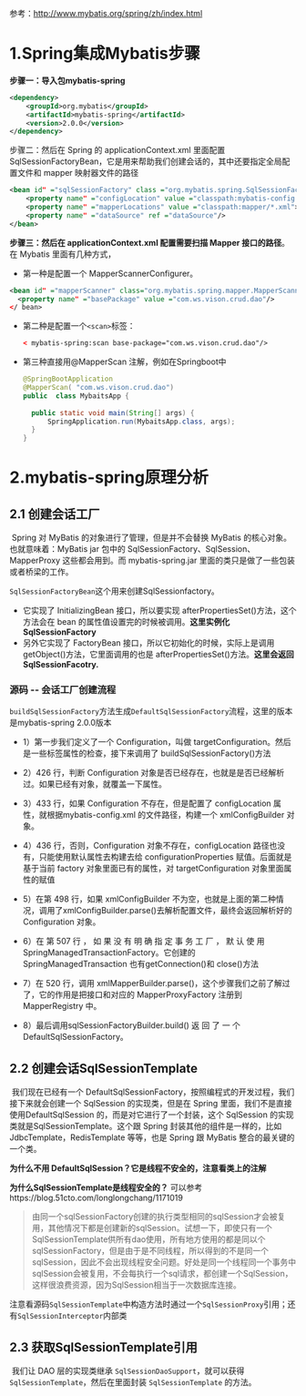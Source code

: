 参考：http://www.mybatis.org/spring/zh/index.html





# 1.Spring集成Mybatis步骤

**步骤一：导入包mybatis-spring**

```xml
<dependency>
    <groupId>org.mybatis</groupId>
    <artifactId>mybatis-spring</artifactId>
    <version>2.0.0</version>
</dependency>
```

步骤二：然后在 Spring 的 applicationContext.xml 里面配置 SqlSessionFactoryBean，它是用来帮助我们创建会话的，其中还要指定全局配置文件和 mapper 映射器文件的路径

```xml
<bean id" ="sqlSessionFactory" class ="org.mybatis.spring.SqlSessionFactoryBean">
    <property name" ="configLocation" value ="classpath:mybatis-config.xml"></ property>
    <property name" ="mapperLocations" value ="classpath:mapper/*.xml"></ property>
    <property name" ="dataSource" ref ="dataSource"/>
</bean>
```

**步骤三：然后在 applicationContext.xml 配置需要扫描 Mapper 接口的路径**。
​	在 Mybatis 里面有几种方式，

-  第一种是配置一个 MapperScannerConfigurer。

  ```xml
  <bean id" ="mapperScanner" class="org.mybatis.spring.mapper.MapperScannerConfigurer">
  	<property name" ="basePackage" value ="com.ws.vison.crud.dao"/>
  </ bean>
  ```

- 第二种是配置一个`<scan>`标签：

  ```xml
  < mybatis-spring:scan base-package="com.ws.vison.crud.dao"/>
  ```

- 第三种直接用@MapperScan 注解，例如在Springboot中

  ```java
  @SpringBootApplication
  @MapperScan( "com.ws.vison.crud.dao")
  public  class MybaitsApp {
      
   	public static void main(String[] args) {
  		SpringApplication.run(MybaitsApp.class, args);
  	}
  }
  ```



# 2.mybatis-spring原理分析

## 2.1 创建会话工厂

​	Spring 对 MyBatis 的对象进行了管理，但是并不会替换 MyBatis 的核心对象。也就意味着：MyBatis jar 包中的 SqlSessionFactory、SqlSession、MapperProxy 这些都会用到。而 mybatis-spring.jar 里面的类只是做了一些包装或者桥梁的工作。

 `SqlSessionFactoryBean`这个用来创建SqlSessionfactory。

- 它实现了 InitializingBean 接口，所以要实现 afterPropertiesSet()方法，这个方法会在 bean 的属性值设置完的时候被调用。**这里实例化SqlSessionFactory**
- 另外它实现了 FactoryBean 接口，所以它初始化的时候，实际上是调用 getObject()方法，它里面调用的也是 afterPropertiesSet()方法。**这里会返回SqlSessionFacotry.**

###  源码 -- 会话工厂创建流程

`buildSqlSessionFactory`方法生成`DefaultSqlSessionFactory`流程，这里的版本是mybatis-spring 2.0.0版本

- 1）第一步我们定义了一个 Configuration，叫做 targetConfiguration。然后是一些标签属性的检查，接下来调用了 buildSqlSessionFactory()方法

- 2）426 行，判断 Configuration 对象是否已经存在，也就是是否已经解析过。如果已经有对象，就覆盖一下属性。
- 3）433 行，如果 Configuration 不存在，但是配置了 configLocation 属性，就根据mybatis-config.xml 的文件路径，构建一个 xmlConfigBuilder 对象。
- 4）436 行，否则，Configuration 对象不存在，configLocation 路径也没有，只能使用默认属性去构建去给 configurationProperties 赋值。后面就是基于当前 factory 对象里面已有的属性，对 targetConfiguration 对象里面属性的赋值

- 5）在第 498 行，如果 xmlConfigBuilder 不为空，也就是上面的第二种情况，调用了xmlConfigBuilder.parse()去解析配置文件，最终会返回解析好的 Configuration 对象。

- 6）在 第 507 行 ， 如 果 没 有 明 确 指 定 事 务 工 厂 ， 默 认 使 用SpringManagedTransactionFactory。它创建的 SpringManagedTransaction 也有getConnection()和 close()方法

- 7）在 520 行，调用 xmlMapperBuilder.parse()，这个步骤我们之前了解过了，它的作用是把接口和对应的 MapperProxyFactory 注册到 MapperRegistry 中。
- 8）最后调用sqlSessionFactoryBuilder.build() 返 回 了 一 个DefaultSqlSessionFactory。





## 2.2 创建会话SqlSessionTemplate

​	我们现在已经有一个 DefaultSqlSessionFactory，按照编程式的开发过程，我们接下来就会创建一个 SqlSession 的实现类，但是在 Spring 里面，我们不是直接使用DefaultSqlSession 的，而是对它进行了一个封装，这个 SqlSession 的实现类就是SqlSessionTemplate。这个跟 Spring 封装其他的组件是一样的，比如 JdbcTemplate，RedisTemplate 等等，也是 Spring 跟 MyBatis 整合的最关键的一个类。

**为什么不用 DefaultSqlSession？它是线程不安全的，注意看类上的注解**

**为什么SqlSessionTemplate是线程安全的？** 可以参考https://blog.51cto.com/longlongchang/1171019

> 由同一个sqlSessionFactory创建的执行类型相同的sqlSession才会被复用，其他情况下都是创建新的sqlSession。试想一下，即使只有一个SqlSessionTemplate供所有dao使用，所有地方使用的都是同以个sqlSessionFactory，但是由于是不同线程，所以得到的不是同一个sqlSession，因此不会出现线程安全问题。好处是同一个线程同一个事务中sqlSession会被复用，不会每执行一个sql请求，都创建一个SqlSession，这样很浪费资源，因为SqlSession相当于一次数据库连接。

注意看源码`SqlSessionTemplate`中构造方法时通过一个`SqlSessionProxy`引用；还有`SqlSessionInterceptor`内部类



## 2.3 获取SqlSessionTemplate引用

​	我们让 DAO 层的实现类继承 `SqlSessionDaoSupport`，就可以获得`SqlSessionTemplate`，然后在里面封装 `SqlSessionTemplate` 的方法。









